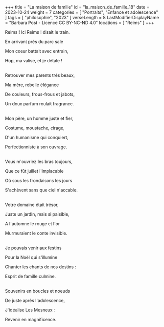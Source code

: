 +++
title = "La maison de famille"
id = "la_maison_de_famille_18"
date = 2023-10-24
weight = 7
categories = [ "Portraits", "Enfance et adolescence" ]
tags = [ "philosophie", "2023" ]
verseLength = 8
LastModifierDisplayName = "Barbara Post - Licence CC BY-NC-ND 4.0"
locations = [ "Reims" ]
+++

Reims ! Ici Reims ! disait le train.

En arrivant près du parc sale

Mon coeur battait avec entrain,

Hop, ma valise, et je détale !

 \
Retrouver mes parents très beaux,

Ma mère, rebelle élégance

De couleurs, frous-frous et jabots,

Un doux parfum roulait fragrance.

 \
Mon père, un homme juste et fier,

Costume, moustache, cirage,

D'un humanisme qui conquiert,

Perfectionniste à son ouvrage.

 \
Vous m'ouvriez les bras toujours,

Que ce fût juillet l'implacable

Où sous les frondaisons les jours

S'achèvent sans que ciel n'accable.

 \
Votre domaine était trésor,

Juste un jardin, mais si paisible,

A l'automne le rouge et l'or

Murmuraient le conte invisible.

 \
Je pouvais venir aux festins

Pour la Noël qui s'illumine

Chanter les chants de nos destins :

Esprit de famille culmine.

 \
Souvenirs en boucles et noeuds

De juste après l'adolescence,

J'idéalise Les Mesneux :

Revenir en magnificence.
